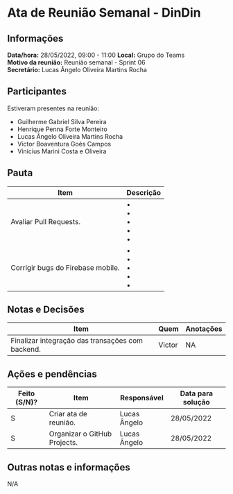 # Ata de Reunião Semanal - DinDin

## Informações
**Data/hora:** 28/05/2022, 09:00 - 11:00
**Local:** Grupo do Teams  
**Motivo da reunião:** Reunião semanal - Sprint 06  
**Secretário:** Lucas Ângelo Oliveira Martins Rocha

## Participantes
Estiveram presentes na reunião:
- Guilherme Gabriel Silva Pereira
- Henrique Penna Forte Monteiro
- Lucas Ângelo Oliveira Martins Rocha
- Victor Boaventura Goés Campos
- Vinícius Marini Costa e Oliveira

## Pauta

Item | Descrição
---- | ----
Avaliar Pull Requests. | • <br>• <br>• <br>• <br>• 
Corrigir bugs do Firebase mobile. | • <br>• <br>• <br>• <br>• 

## Notas e Decisões
Item | Quem | Anotações |
---- | ---- | ---- |
Finalizar integração das transações com backend. | Victor  | NA |

## Ações e pendências
| Feito (S/N)? | Item | Responsável | Data para solução |
| ---- | ---- | ---- | ---- |
| S | Criar ata de reunião. | Lucas Ângelo | 28/05/2022 |
| S | Organizar o GitHub Projects. | Lucas Ângelo | 28/05/2022 |

## Outras notas e informações
N/A
